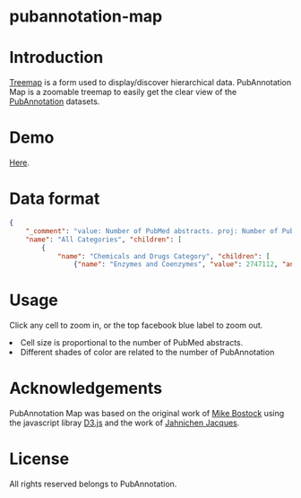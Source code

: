 # pubannotation-map

# Introduction
<a href="https://en.wikipedia.org/wiki/Treemapping">Treemap</a> is a form used to display/discover hierarchical data. PubAnnotation Map is a zoomable treemap to easily get the clear view of the <a href="http://pubannotation.org">PubAnnotation</a> datasets. 

# Demo
<a href="https://s3-ap-northeast-1.amazonaws.com/treemap.pubannotation.org/index.1.0.html">Here<a/>. 

# Data format 
```json
{ 
	"_comment": "value: Number of PubMed abstracts. proj: Number of PubAnnotation projects. ann: Number of PubAnnotation annotations. abs: Number of PubAnnotation abstracts",
	"name": "All Categories", "children": [
		{
			"name": "Chemicals and Drugs Category", "children": [
				{"name": "Enzymes and Coenzymes", "value": 2747112, "ann": 23881, "abs": 1157, "proj": 1, "link": "<a href=http://pubannotation.org/projects/PennBioIE>PennBioIE 0.9</a>", "corpus": "PennBioIE 0.9"}]}]}
```


# Usage
Click any cell to zoom in, or the top facebook blue label to zoom out.<br>
<li>Cell size is proportional to the number of PubMed abstracts.</li>
<li>Different shades of color are related to the number of PubAnnotation </li>

# Acknowledgements
PubAnnotation Map was based on the original work of <a href="https://bost.ocks.org/mike/treemap/">Mike Bostock</a> using the javascript libray <a href="https://d3js.org">D3.js</a> and the work of <a href="https://gist.github.com/JacquesJahnichen/42afd0cde7cbf72ecb81">Jahnichen Jacques</a>.

# License
All rights reserved belongs to PubAnnotation. 
<!---![alt text](logo.png)--->
